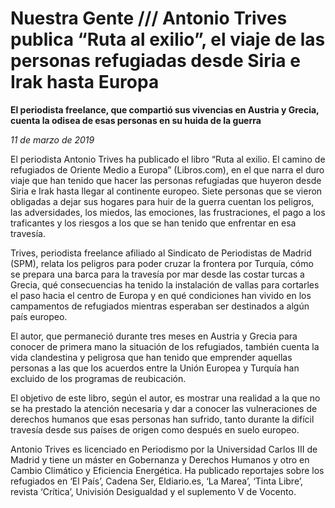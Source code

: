 # Nuestra Gente /// Antonio Trives publica “Ruta al exilio”, el viaje de las personas refugiadas desde Siria e Irak hasta Europa

**El periodista freelance, que compartió sus vivencias en Austria y Grecia, cuenta la odisea de esas personas en su huida de la guerra**

*11 de marzo de 2019*

El periodista Antonio Trives ha publicado el libro “Ruta al exilio. El camino de refugiados de Oriente Medio a Europa” (Libros.com), en el que narra el duro viaje que han tenido que hacer las personas refugiadas que huyeron desde Siria e Irak hasta llegar al continente europeo. Siete personas que se vieron obligadas a dejar sus hogares para huir de la guerra cuentan los peligros, las adversidades, los miedos, las emociones, las frustraciones, el pago a los traficantes y los riesgos a los que se han tenido que enfrentar en esa travesía.

Trives, periodista freelance afiliado al Sindicato de Periodistas de Madrid (SPM), relata los peligros para poder cruzar la frontera por Turquía, cómo se prepara una barca para la travesía por mar desde las costar turcas a Grecia, qué consecuencias ha tenido la instalación de vallas para cortarles el paso hacia el centro de Europa y en qué condiciones han vivido en los campamentos de refugiados mientras esperaban ser destinados a algún país europeo.

El autor, que permaneció durante tres meses en Austria y Grecia para conocer de primera mano la situación de los refugiados, también cuenta la vida clandestina y peligrosa que han tenido que emprender aquellas personas a las que los acuerdos entre la Unión Europea y Turquía han excluido de los programas de reubicación.

El objetivo de este libro, según el autor, es mostrar una realidad a la que no se ha prestado la atención necesaria y dar a conocer las vulneraciones de derechos humanos que esas personas han sufrido, tanto durante la difícil travesía desde sus países de origen como después en suelo europeo.

Antonio Trives es licenciado en Periodismo por la Universidad Carlos III de Madrid y tiene un máster en Gobernanza y Derechos Humanos y otro en Cambio Climático y Eficiencia Energética. Ha publicado reportajes sobre los refugiados en ‘El País’, Cadena Ser, Eldiario.es, ‘La Marea’, ‘Tinta Libre’, revista ‘Crítica’, Univisión Desigualdad y el suplemento V de Vocento.
